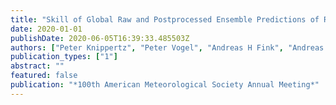```yaml
---
title: "Skill of Global Raw and Postprocessed Ensemble Predictions of Rainfall in the Tropics"
date: 2020-01-01
publishDate: 2020-06-05T16:39:33.485503Z
authors: ["Peter Knippertz", "Peter Vogel", "Andreas H Fink", "Andreas Schlueter", "Tilmann Gneiting"]
publication_types: ["1"]
abstract: ""
featured: false
publication: "*100th American Meteorological Society Annual Meeting*"
---
```


